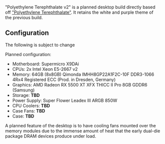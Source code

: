 "Polyethylene Terephthalate v2" is a planned desktop build directly based off ["Polyethylene Terephthalate"](../pc_pet). It retains the white and purple theme of the previous build.

## Configuration
The following is subject to change

Planned configuration:

- Motherboard: Supermicro X9DAi
- CPUs: 2x Intel Xeon E5-2667 v2
- Memory: 64GB (8x8GB) Qimonda IMHH8GP22A1F2C-10F DDR3-1066 4Rx4 Registered ECC (Prod. in Dresden, Germany)
- Graphics: AMD Radeon RX 5500 XT XFX THICC II Pro 8GB GDDR6 (Samsung)
- Storage: **TBD**
- Power Supply: Super Flower Leadex III ARGB 850W
- CPU Coolers: **TBD**
- Case Fans: **TBD**
- Case: **TBD**

A planned feature of the desktop is to have cooling fans mounted over the memory modules due to the immense amount of heat that the early dual-die package DRAM devices produce under load. 